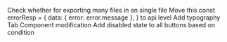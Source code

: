 Check whether for exporting many files in an single file
Move this     const errorResp = {
      data: { error: error.message },
    } to api level
Add typography
Tab Component modification
Add disabled state to all buttons based on condition

